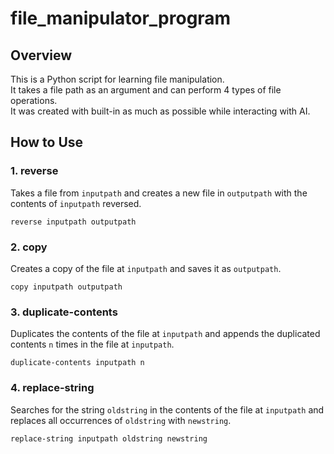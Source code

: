 # file_manipulator_program

## Overview

This is a Python script for learning file manipulation.  
It takes a file path as an argument and can perform 4 types of file operations.  
It was created with built-in as much as possible while interacting with AI.  

## How to Use
### 1. reverse
Takes a file from `inputpath` and creates a new file in `outputpath` with the contents of `inputpath` reversed.  
```command
reverse inputpath outputpath
```
  

### 2. copy
Creates a copy of the file at `inputpath` and saves it as `outputpath`.  
```command
copy inputpath outputpath
```
  

### 3. duplicate-contents
Duplicates the contents of the file at `inputpath` and appends the duplicated contents `n` times in the file at `inputpath`.
```command
duplicate-contents inputpath n
``` 
  
### 4. replace-string
Searches for the string `oldstring` in the contents of the file at `inputpath` and replaces all occurrences of `oldstring` with `newstring`.
```command
replace-string inputpath oldstring newstring  
``` 